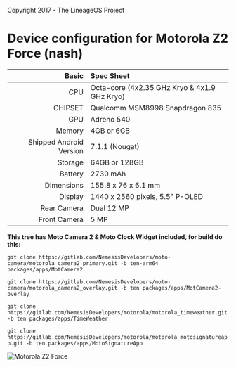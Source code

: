 Copyright 2017 - The LineageOS Project

Device configuration for Motorola Z2 Force (nash)
=====================================

Basic   | Spec Sheet
-------:|:-------------------------
CPU     | Octa-core (4x2.35 GHz Kryo & 4x1.9 GHz Kryo)
CHIPSET | Qualcomm MSM8998 Snapdragon 835
GPU     | Adreno 540
Memory  | 4GB or 6GB
Shipped Android Version | 7.1.1 (Nougat)
Storage | 64GB or 128GB
Battery | 2730 mAh
Dimensions | 155.8 x 76 x 6.1 mm
Display | 1440 x 2560 pixels, 5.5" P-OLED
Rear Camera  | Dual 12 MP
Front Camera | 5 MP

**This tree has Moto Camera 2 & Moto Clock Widget included, for build do this:**

`git clone https://gitlab.com/NemesisDevelopers/moto-camera/motorola_camera2_primary.git -b ten-arm64 packages/apps/MotCamera2`

`git clone https://gitlab.com/NemesisDevelopers/moto-camera/motorola_camera2_overlay.git -b ten packages/apps/MotCamera2-overlay`

`git clone https://gitlab.com/NemesisDevelopers/motorola/motorola_timeweather.git -b ten packages/apps/TimeWeather`

`git clone https://gitlab.com/NemesisDevelopers/motorola/motorola_motosignatureapp.git -b ten packages/apps/MotoSignatureApp`

![Motorola Z2 Force](https://cdn2.gsmarena.com/vv/bigpic/motorola-moto-z2-force-.jpg "Motorola Z2 Force")
